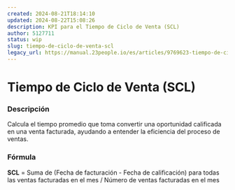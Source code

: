 ```yaml
---
created: 2024-08-21T18:14:10
updated: 2024-08-22T15:08:26
description: KPI para el Tiempo de Ciclo de Venta (SCL)
author: 5127711
status: wip
slug: tiempo-de-ciclo-de-venta-scl
legacy_url: https://manual.23people.io/es/articles/9769623-tiempo-de-ciclo-de-venta-scl
---
```


# Tiempo de Ciclo de Venta (SCL)

### Descripción

Calcula el tiempo promedio que toma convertir una oportunidad calificada en
una venta facturada, ayudando a entender la eficiencia del proceso de ventas.

### Fórmula

**SCL** = Suma de (Fecha de facturación - Fecha de calificación) para todas
las ventas facturadas en el mes / Número de ventas facturadas en el mes


